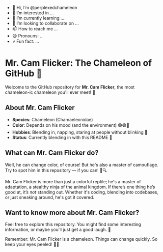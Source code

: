 - 👋 Hi, I’m @perplexedchameleon
- 👀 I’m interested in ...
- 🌱 I’m currently learning ...
- 💞️ I’m looking to collaborate on ...
- 📫 How to reach me ...
- 😄 Pronouns: ...
- ⚡ Fun fact: ...

<!---
perplexedchameleon/perplexedchameleon is a ✨ special ✨ repository because its `README.md` (this file) appears on your GitHub profile.
You can click the Preview link to take a look at your changes.
--->

# Mr. Cam Flicker: The Chameleon of GitHub 🦎

Welcome to the GitHub repository for **Mr. Cam Flicker**, the most chameleon-ic chameleon you'll ever meet! 🌈

## About Mr. Cam Flicker

- **Species**: Chameleon (Chamaeleonidae)
- **Color**: Depends on his mood (and the environment) 🟢🟣🔵
- **Hobbies**: Blending in, napping, staring at people without blinking 👀
- **Status**: Currently blending in with this README 🥷

## What can Mr. Cam Flicker do?

Well, he can change color, of course! But he's also a master of camouflage. Try to spot him in this repository — if you can! 👀🔍

Mr. Cam Flicker is more than just a colorful reptile; he's a master of adaptation, a stealthy ninja of the animal kingdom. If there’s one thing he’s good at, it’s *not* standing out. Whether it's coding, blending into codebases, or just sneaking around, he's got it covered.

## Want to know more about Mr. Cam Flicker?

Feel free to explore this repository. You might find some interesting information, or maybe you'll just get a good laugh. 🐾

Remember: Mr. Cam Flicker is a chameleon. Things can change quickly. So keep your eyes peeled! 🦎✨


